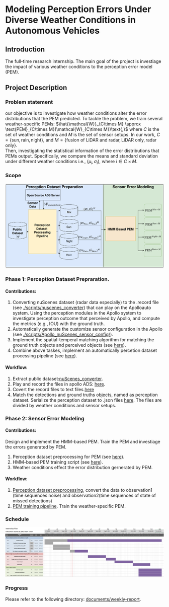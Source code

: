 # Modeling Perception Errors Under Diverse Weather Conditions in Autonomous Vehicles
## Introduction
The full-time research internship. The main goal of the project is investiage the impact of various weather conditions to the perception error model (PEM).
## Project Description
### Problem statement
our objective is to investigate how weather conditions alter the error distributions that the PEM predicted. To tackle the problem, we train several weather-specific PEMs:
$`\hat{\mathcal{W}}_{C\times M} \approx \text{PEM}_{C\times M}(\mathcal{W}_{C\times M})\text{,}`$
where $`C`$ is the set of weather conditions and $M$ is the set of sensor setups. In our work, $`C = \{\text{sun}, \text{rain}, \text{night}\}`$, and $`M = \{\text{fusion of LiDAR and radar},\text{LiDAR only},\text{radar only}\}`$.  
Then, investigating the statistical information of the error distributions that PEMs output. Specifically, we compare the means and standard deviation under different weather conditions i.e., $`(\mu_{i},\sigma_{i})`$, where $`i \in C\times M`$.

### Scope
![](documents/images/WholeScope.png)
### Phase 1: Perception Dataset Prepraration.
#### Contributions:
1. Converting nuScenes dataset (radar data especially) to the .record file (see [./scripts/nuscenes_converter](./scripts/nuscenes_converter/)) that can play on the Apolloauto system. Using the perception modules in the Apollo system to investigate perception outcome that perceived by Apollo, and compute the metrics (e.g., IOU) with the ground truth.
2. Automatically generate the customize sensor configuration in the Apollo (see [./scripts/Apollo_nuScenes_sensor_config/](./scripts/Apollo_nuScenes_sensor_config/)).
4. Implement the spatial-temperal matching algorithm for matching the ground truth objects and perceived objects (see [here](./scripts/match/)).
3. Combine above taskes, implement an automatically percetion dataset processing pipeline (see [here](./scripts/end_to_end_dataset_process_pipeline/)).
#### Workflow: 
1. Extract public dataset:[nuScenes_converter](./scripts/nuscenes_converter/).
2. Play and record the files in apollo ADS: [here](./scripts/end_to_end_dataset_process_pipeline/).
3. Covert the record files to text files.[here](./scripts/Perception_dataset/) 
4. Match the detections and ground truths objects, named as perception dataset. Serialize the perception dataset to .json files [here](./scripts/match/). The files are divided by weather conditions and sensor setups. 

### Phase 2: Sensor Error Modeling
#### Contributions:  
Design and implement the HMM-based PEM. Train the PEM and investiage the errors generated by PEM.
1. Perception dataset preprocessing for PEM (see [here](./scripts/PEM_data_preprocessing/)).
2. HMM-based PEM training script (see [here](./scripts/PEM_trainig/)).
3. Weather conditions effect the error distribution gernerated by PEM.
#### Workflow:
1. [Perception dataset preprocessing](./scripts/PEM_data_preprocessing/), convert the data to observation1 (time sequences noise) and observation2(time sequences of state of missed detections)
2. [PEM training pipeline](./scripts/PEM_trainig/). Train the weather-specific PEM.
 
### Schedule
![](documents/images/Gantt%20Chart.PNG)

### Progress 
Please refer to the following directory: [documents/weekly-report](https://github.com/HungFrancis/self-driving-internship-project/tree/main/documents/weekly-report).
